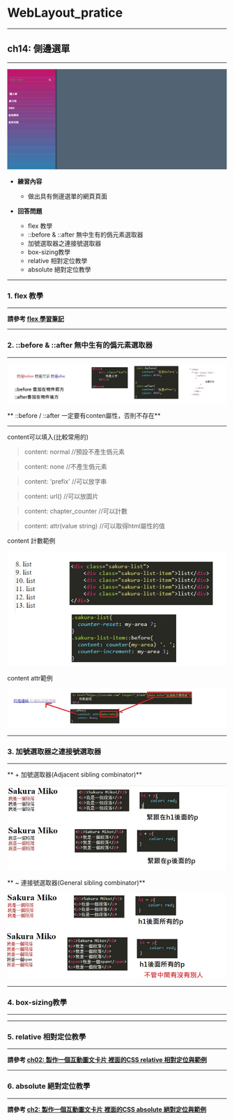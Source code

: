 # WebLayout_pratice

***
## ch14: 側邊選單
***

![image](https://github.com/JohnnyOfSnow/WebLayout_pratice/blob/master/ch14/image/ch14demo.gif)

* **練習內容**
  * 做出具有側邊選單的網頁頁面

* **回答問題**
  * flex 教學
  * ::before & ::after 無中生有的僞元素選取器
  * 加號選取器之連接號選取器
  * box-sizing教學
  * relative 相對定位教學
  * absolute 絕對定位教學

***
### 1. flex 教學
***

**請參考 [flex 學習筆記](https://github.com/JohnnyOfSnow/WebLayout_pratice/tree/master/flex)**


***
### 2. ::before & ::after 無中生有的僞元素選取器
***

![image](https://github.com/JohnnyOfSnow/WebLayout_pratice/blob/master/ch14/image/before_after.jpg)

** ::before / ::after 一定要有conten屬性，否則不存在**

***
content可以填入(比較常用的)

> content: normal     //預設不產生僞元素

> content: none       //不產生僞元素

> content: 'prefix'   //可以放字串 

> content: url()      //可以放圖片
 
> content: chapter_counter   //可以計數

> content: attr(value string)   //可以取得html屬性的值


content 計數範例

![image](https://github.com/JohnnyOfSnow/WebLayout_pratice/blob/master/ch14/image/content_counter.jpg)

content attr範例

![image](https://github.com/JohnnyOfSnow/WebLayout_pratice/blob/master/ch14/image/content_attr.jpg)


***
### 3. 加號選取器之連接號選取器
***

** + 加號選取器(Adjacent sibling combinator)**

![image](https://github.com/JohnnyOfSnow/WebLayout_pratice/blob/master/ch14/image/ASC.jpg)

** ~ 連接號選取器(General sibling combinator)**

![image](https://github.com/JohnnyOfSnow/WebLayout_pratice/blob/master/ch14/image/GSC.jpg)




***
### 4. box-sizing教學
***

***
### 5. relative 相對定位教學
***

**請參考 [ch02: 製作一個互動圖文卡片 裡面的CSS relative 相對定位與範例](https://github.com/JohnnyOfSnow/WebLayout_pratice/tree/master/ch02)**

***
### 6. absolute 絕對定位教學
***

**請參考 [ch2: 製作一個互動圖文卡片 裡面的CSS absolute 絕對定位與範例](https://github.com/JohnnyOfSnow/WebLayout_pratice/tree/master/ch02)**




